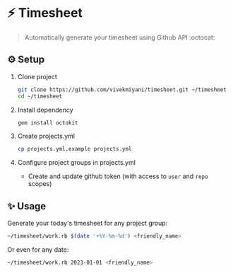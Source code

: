 # :zap: Timesheet

> Automatically generate your timesheet using Github API :octocat:

## :gear: Setup

1. Clone project

    ```sh
    git clone https://github.com/vivekmiyani/timesheet.git ~/timesheet
    cd ~/timesheet
    ```

2. Install dependency

    ```sh
    gem install octokit
    ```

3. Create projects.yml

    ```sh
    cp projects.yml.example projects.yml
    ```

4. Configure project groups in projects.yml

    - Create and update github token (with access to `user` and `repo` scopes)

## :sparkles: Usage

Generate your today's timesheet for any project group:

```sh
~/timesheet/work.rb $(date '+%Y-%m-%d') <friendly_name>
```

Or even for any date:

```sh
~/timesheet/work.rb 2023-01-01 <friendly_name>
```
